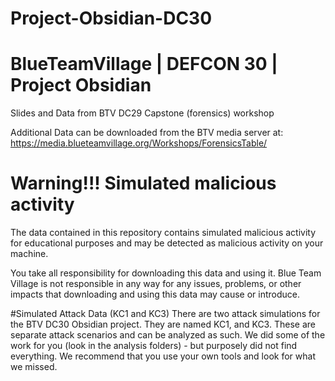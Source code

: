 # Project-Obsidian-DC30

# BlueTeamVillage | DEFCON 30 | Project Obsidian

Slides and Data from BTV DC29 Capstone (forensics) workshop

Additional Data can be downloaded from the BTV media server at:
https://media.blueteamvillage.org/Workshops/ForensicsTable/

# Warning!!!  Simulated malicious activity
The data contained in this repository contains simulated malicious activity for educational purposes and may be detected as malicious activity on your machine.

You take all responsibility for downloading this data and using it.  Blue Team Village is not responsible in any way for any issues, problems, or other impacts that downloading and using this data may cause or introduce.

#Simulated Attack Data (KC1 and KC3)
There are two attack simulations for the BTV DC30 Obsidian project.  They are named KC1, and KC3.  These are separate attack scenarios and can be analyzed as such.  We did some of the work for you (look in the analysis folders) - but purposely did not find everything.  We recommend that you use your own tools and look for what we missed.
 

